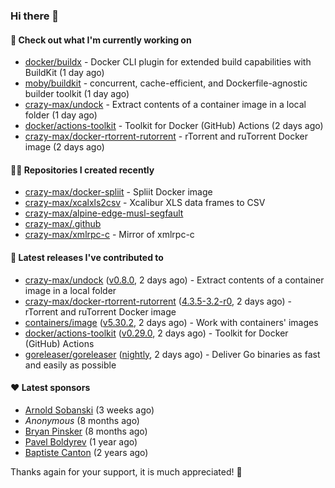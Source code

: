 ### Hi there 👋

#### 👷 Check out what I'm currently working on

- [docker/buildx](https://github.com/docker/buildx) - Docker CLI plugin for extended build capabilities with BuildKit (1 day ago)
- [moby/buildkit](https://github.com/moby/buildkit) - concurrent, cache-efficient, and Dockerfile-agnostic builder toolkit (1 day ago)
- [crazy-max/undock](https://github.com/crazy-max/undock) - Extract contents of a container image in a local folder (1 day ago)
- [docker/actions-toolkit](https://github.com/docker/actions-toolkit) - Toolkit for Docker (GitHub) Actions (2 days ago)
- [crazy-max/docker-rtorrent-rutorrent](https://github.com/crazy-max/docker-rtorrent-rutorrent) - rTorrent and ruTorrent Docker image (2 days ago)

#### 👨‍💻 Repositories I created recently

- [crazy-max/docker-spliit](https://github.com/crazy-max/docker-spliit) - Spliit Docker image
- [crazy-max/xcalxls2csv](https://github.com/crazy-max/xcalxls2csv) - Xcalibur XLS data frames to CSV
- [crazy-max/alpine-edge-musl-segfault](https://github.com/crazy-max/alpine-edge-musl-segfault)
- [crazy-max/.github](https://github.com/crazy-max/.github)
- [crazy-max/xmlrpc-c](https://github.com/crazy-max/xmlrpc-c) - Mirror of xmlrpc-c

#### 🚀 Latest releases I've contributed to

- [crazy-max/undock](https://github.com/crazy-max/undock) ([v0.8.0](https://github.com/crazy-max/undock/releases/tag/v0.8.0), 2 days ago) - Extract contents of a container image in a local folder
- [crazy-max/docker-rtorrent-rutorrent](https://github.com/crazy-max/docker-rtorrent-rutorrent) ([4.3.5-3.2-r0](https://github.com/crazy-max/docker-rtorrent-rutorrent/releases/tag/4.3.5-3.2-r0), 2 days ago) - rTorrent and ruTorrent Docker image
- [containers/image](https://github.com/containers/image) ([v5.30.2](https://github.com/containers/image/releases/tag/v5.30.2), 2 days ago) - Work with containers&#39; images
- [docker/actions-toolkit](https://github.com/docker/actions-toolkit) ([v0.29.0](https://github.com/docker/actions-toolkit/releases/tag/v0.29.0), 2 days ago) - Toolkit for Docker (GitHub) Actions
- [goreleaser/goreleaser](https://github.com/goreleaser/goreleaser) ([nightly](https://github.com/goreleaser/goreleaser/releases/tag/nightly), 2 days ago) - Deliver Go binaries as fast and easily as possible

#### ❤️ Latest sponsors
- [Arnold Sobanski](https://github.com/Arsobbiak) (3 weeks ago)
- _Anonymous_ (8 months ago)
- [Bryan Pinsker](https://github.com/BryanPinsker) (8 months ago)
- [Pavel Boldyrev](https://github.com/bpg) (1 year ago)
- [Baptiste Canton](https://github.com/batmac) (2 years ago)

Thanks again for your support, it is much appreciated! 🙏
